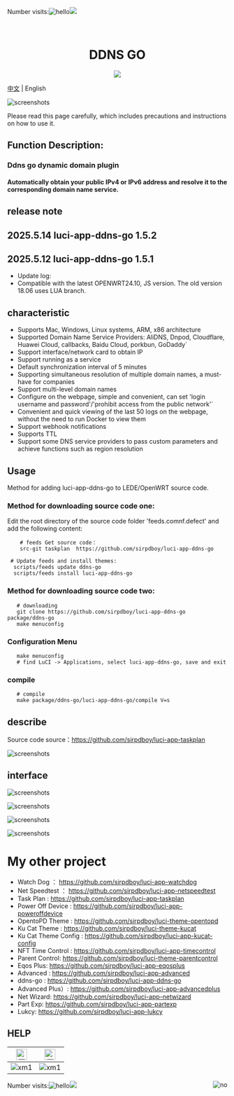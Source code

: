 Number visits:![hello](https://views.whatilearened.today/views/github/sirpdboy/deplives.svg)[![](https://img.shields.io/badge/TGGroup-ClickJoin-FFFFFF.svg)](https://t.me/joinchat/AAAAAEpRF88NfOK5vBXGBQ)

<h1 align="center">
  <br>DDNS GO<br>
</h1>

  <p align="center">

  <a target="_blank" href="https://github.com/sirpdboy/luci-app-ddns-go/releases">
    <img src="https://img.shields.io/github/release/sirpdboy/luci-app-ddns-go.svg?style=flat-square&label=ddns-go&colorB=green">
  </a>
</p>

[中文](README_CN.md) | English

![screenshots](https://raw.githubusercontent.com/sirpdboy/openwrt/master/doc/说明1.jpg)

Please read this page carefully, which includes precautions and instructions on how to use it.

## Function Description:

### Ddns go dynamic domain plugin
#### Automatically obtain your public IPv4 or IPv6 address and resolve it to the corresponding domain name service.


## release note

## 2025.5.14  luci-app-ddns-go 1.5.2
## 2025.5.12  luci-app-ddns-go 1.5.1
- Update log:
- Compatible with the latest OPENWRT24.10, JS version. The old version 18.06 uses LUA branch.


## characteristic

- Supports Mac, Windows, Linux systems, ARM, x86 architecture
- Supported Domain Name Service Providers: AliDNS, Dnpod, Cloudflare, Huawei Cloud, callbacks, Baidu Cloud, porkbun, GoDaddy`
- Support interface/network card to obtain IP
- Support running as a service
- Default synchronization interval of 5 minutes
- Supporting simultaneous resolution of multiple domain names, a must-have for companies
- Support multi-level domain names
- Configure on the webpage, simple and convenient, can set 'login username and password'/'prohibit access from the public network'`
- Convenient and quick viewing of the last 50 logs on the webpage, without the need to run Docker to view them
- Support webhook notifications
- Supports TTL
- Support some DNS service providers to pass custom parameters and achieve functions such as region resolution

## Usage

Method for adding luci-app-ddns-go to LEDE/OpenWRT source code.

### Method for downloading source code one:
Edit the root directory of the source code folder 'feeds.comnf.defect' and add the following content:

```Brach
    # feeds Get source code：
    src-git taskplan  https://github.com/sirpdboy/luci-app-ddns-go
 ``` 
  ```Brach
   # Update feeds and install themes:
    scripts/feeds update ddns-go
	scripts/feeds install luci-app-ddns-go
 ``` 	

### Method for downloading source code two:
 ```Brach
    # downloading
    git clone https://github.com/sirpdboy/luci-app-ddns-go package/ddns-go
    make menuconfig
 ``` 
### Configuration Menu
 ```Brach
    make menuconfig
	# find LuCI -> Applications, select luci-app-ddns-go, save and exit
 ``` 
### compile
 ```Brach 
    # compile
    make package/ddns-go/luci-app-ddns-go/compile V=s
 ```



## describe

Source code source：https://github.com/sirpdboy/luci-app-taskplan

![screenshots](https://raw.githubusercontent.com/sirpdboy/openwrt/master/doc/说明2.jpg)


## interface

![screenshots](./doc/ddnsgo1.png)

![screenshots](./doc/ddnsgo2.png)

![screenshots](./doc/ddnsgo3.png)

![screenshots](./doc/ddnsgo4.png)





# My other project

- Watch Dog ： https://github.com/sirpdboy/luci-app-watchdog
- Net Speedtest ： https://github.com/sirpdboy/luci-app-netspeedtest
- Task Plan : https://github.com/sirpdboy/luci-app-taskplan
- Power Off Device : https://github.com/sirpdboy/luci-app-poweroffdevice
- OpentoPD Theme : https://github.com/sirpdboy/luci-theme-opentopd
- Ku Cat Theme : https://github.com/sirpdboy/luci-theme-kucat
- Ku Cat Theme Config : https://github.com/sirpdboy/luci-app-kucat-config
- NFT Time Control : https://github.com/sirpdboy/luci-app-timecontrol
- Parent Control: https://github.com/sirpdboy/luci-theme-parentcontrol
- Eqos Plus: https://github.com/sirpdboy/luci-app-eqosplus
- Advanced : https://github.com/sirpdboy/luci-app-advanced
- ddns-go : https://github.com/sirpdboy/luci-app-ddns-go
- Advanced Plus）: https://github.com/sirpdboy/luci-app-advancedplus
- Net Wizard: https://github.com/sirpdboy/luci-app-netwizard
- Part Exp: https://github.com/sirpdboy/luci-app-partexp
- Lukcy: https://github.com/sirpdboy/luci-app-lukcy

## HELP

|     <img src="https://img.shields.io/badge/-Alipay-F5F5F5.svg" href="#赞助支持本项目-" height="25" alt="图飞了"/>  |  <img src="https://img.shields.io/badge/-WeChat-F5F5F5.svg" height="25" alt="图飞了" href="#赞助支持本项目-"/>  | 
| :-----------------: | :-------------: |
|![xm1](https://raw.githubusercontent.com/sirpdboy/openwrt/master/doc/支付宝.png) | ![xm1](https://raw.githubusercontent.com/sirpdboy/openwrt/master/doc/微信.png) |

<a href="#readme">
    <img src="https://img.shields.io/badge/-TOP-orange.svg" alt="no" title="Return TOP" align="right"/>
</a>

Number visits:![hello](https://visitor-badge-deno.deno.dev/sirpdboy.sirpdboy.svg)[![](https://img.shields.io/badge/TGGroup-ClickJoin-FFFFFF.svg)](https://t.me/joinchat/AAAAAEpRF88NfOK5vBXGBQ)
